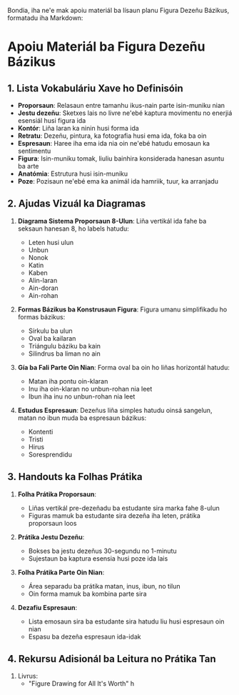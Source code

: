 Bondia, iha ne'e mak apoiu materiál ba lísaun planu Figura Dezeñu Bázikus, formatadu iha Markdown:

# Apoiu Materiál ba Figura Dezeñu Bázikus

## 1. Lista Vokabuláriu Xave ho Definisóin

- **Proporsaun**: Relasaun entre tamanhu ikus-nain parte isin-muniku nian
- **Jestu dezeñu**: Sketxes lais no livre ne'ebé kaptura movimentu no enerjiá esensiál husi figura ida
- **Kontór**: Liña laran ka ninin husi forma ida
- **Retratu**: Dezeñu, pintura, ka fotografia husi ema ida, foka ba oin
- **Espresaun**: Haree iha ema ida nia oin ne'ebé hatudu emosaun ka sentimentu
- **Figura**: Isin-muniku tomak, liuliu bainhira konsiderada hanesan asuntu ba arte
- **Anatómia**: Estrutura husi isin-muniku
- **Poze**: Pozisaun ne'ebé ema ka animál ida hamriik, tuur, ka arranjadu

## 2. Ajudas Vizuál ka Diagramas

1. **Diagrama Sistema Proporsaun 8-Ulun**:
   Liña vertikál ida fahe ba seksaun hanesan 8, ho labels hatudu:
   - Leten husi ulun
   - Unbun
   - Nonok
   - Katin
   - Kaben
   - Alin-laran
   - Ain-doran
   - Ain-rohan

2. **Formas Bázikus ba Konstrusaun Figura**:
   Figura umanu simplifikadu ho formas bázikus:
   - Sírkulu ba ulun
   - Oval ba kailaran
   - Triángulu báziku ba kain
   - Silindrus ba liman no ain

3. **Gía ba Fali Parte Oin Nian**:
   Forma oval ba oin ho liñas horizontál hatudu:
   - Matan iha pontu oin-klaran
   - Inu iha oin-klaran no unbun-rohan nia leet
   - Ibun iha inu no unbun-rohan nia leet

4. **Estudus Espresaun**:
   Dezeñus liña simples hatudu oinsá sangelun, matan no ibun muda ba espresaun bázikus:
   - Kontenti
   - Tristi
   - Hirus
   - Soresprendidu

## 3. Handouts ka Folhas Prátika

1. **Folha Prátika Proporsaun**:
   - Liñas vertikál pre-dezeñadu ba estudante sira marka fahe 8-ulun
   - Figuras mamuk ba estudante sira dezeña iha leten, prátika proporsaun loos

2. **Prátika Jestu Dezeñu**:
   - Bokses ba jestu dezeñus 30-segundu no 1-minutu
   - Sujestaun ba kaptura esensia husi poze ida lais

3. **Folha Prátika Parte Oin Nian**:
   - Área separadu ba prátika matan, inus, ibun, no tilun
   - Oin forma mamuk ba kombina parte sira

4. **Dezafiu Espresaun**:
   - Lista emosaun sira ba estudante sira hatudu liu husi espresaun oin nian
   - Espasu ba dezeña espresaun ida-idak

## 4. Rekursu Adisionál ba Leitura no Prátika Tan

1. Livrus:
   - "Figure Drawing for All It's Worth" h